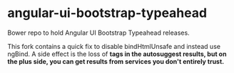# angular-ui-bootstrap-typeahead
Bower repo to hold Angular UI Bootstrap Typeahead releases.

This fork contains a quick fix to disable bindHtmlUnsafe and instead use ngBind.  A side effect is the loss of <strong> tags in the autosuggest results, but on the plus side, you can get results from services you don't entirely trust.
